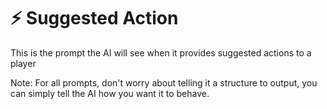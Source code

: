 # ⚡ Suggested Action

This is the prompt the AI will see when it provides suggested actions to a player

Note: For all prompts, don't worry about telling it a structure to output, you can simply tell the AI how you want it to behave.
